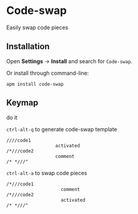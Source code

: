 Code-swap
==========
Easily swap code pieces


Installation
------------
Open **Settings** → **Install** and search for `Code-swap`.

Or install through command-line:

	apm install code-swap

Keymap
------

do it

  ```ctrl-alt-q``` to generate code-swap template
  ```
  ////code1
                    activated
  /*///code2
                    comment
  /* *///"
  ```
```ctrl-alt-a``` to swap code pieces
```
/*///code1
                    comment
/*///code2
                    activated
/* *///"
```
